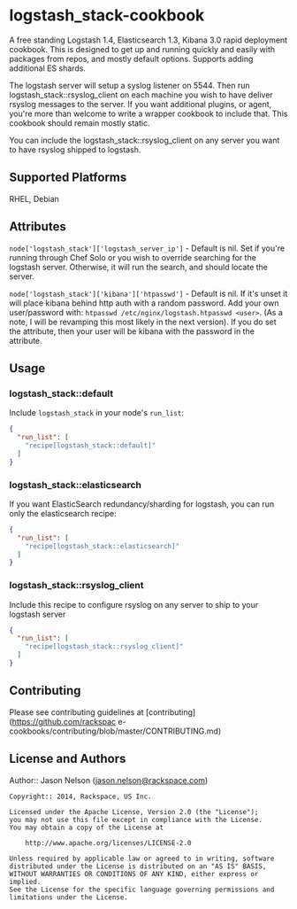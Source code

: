 # logstash_stack-cookbook

A free standing Logstash 1.4, Elasticsearch 1.3, Kibana 3.0 rapid deployment cookbook.  This is designed to get up and running quickly and easily with packages from repos, and mostly default options.  Supports adding additional ES shards.

The logstash server will setup a syslog listener on 5544.  Then run logstash_stack::rsyslog_client on each machine you wish to have deliver rsyslog messages to the server.  If you want additional plugins, or agent, you're more than welcome to write a wrapper cookbook to include that.  This cookbook should remain mostly static.

You can include the logstash_stack::rsyslog_client on any server you want to have rsyslog shipped to logstash.

## Supported Platforms

RHEL, Debian

## Attributes

`node['logstash_stack']['logstash_server_ip']` - Default is nil.  Set if you're running through Chef Solo or you wish to override searching for the logstash server.  Otherwise, it will run the search, and should locate the server.

`node['logstash_stack']['kibana']['htpasswd']` - Default is nil.  If it's unset it will place kibana behind http auth with a random password.  Add your own user/password with: `htpasswd /etc/nginx/logstash.htpasswd <user>`.  (As a note, I will be revamping this most likely in the next version).  If you do set the attribute, then your user will be kibana with the password in the attribute.

## Usage

### logstash_stack::default

Include `logstash_stack` in your node's `run_list`:

```json
{
  "run_list": [
    "recipe[logstash_stack::default]"
  ]
}
```

### logstash_stack::elasticsearch

If you want ElasticSearch redundancy/sharding for logstash, you can run only the elasticsearch recipe:

```json
{
  "run_list": [
    "recipe[logstash_stack::elasticsearch]"
  ]
}
```

### logstash_stack::rsyslog_client

Include this recipe to configure rsyslog on any server to ship to your logstash server

```json
{
  "run_list": [
    "recipe[logstash_stack::rsyslog_client]"
  ]
}
```

## Contributing

Please see contributing guidelines at [contributing](https://github.com/rackspac
e-cookbooks/contributing/blob/master/CONTRIBUTING.md)

## License and Authors

Author:: Jason Nelson (<jason.nelson@rackspace.com>)

```text
Copyright:: 2014, Rackspace, US Inc.

Licensed under the Apache License, Version 2.0 (the "License");
you may not use this file except in compliance with the License.
You may obtain a copy of the License at

    http://www.apache.org/licenses/LICENSE-2.0

Unless required by applicable law or agreed to in writing, software
distributed under the License is distributed on an "AS IS" BASIS,
WITHOUT WARRANTIES OR CONDITIONS OF ANY KIND, either express or implied.
See the License for the specific language governing permissions and
limitations under the License.
```
